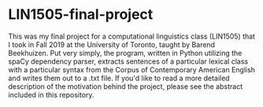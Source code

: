 # LIN1505-final-project

This was my final project for a computational linguistics class (LIN1505) that I took in Fall 2019 at the University of Toronto, taught by Barend Beekhuizen. Put very simply, the program, written in Python utilizing the spaCy dependency parser, extracts sentences of a particular lexical class with a particular syntax from the Corpus of Contemporary American English and writes them out to a .txt file. If you'd like to read a more detailed description of the motivation behind the project, please see the abstract included in this repository. 
